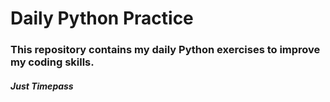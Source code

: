 # Daily Python Practice


<h3>This repository contains my daily Python exercises to improve my coding skills.</h3>

<h5>Just Timepass</h5>

